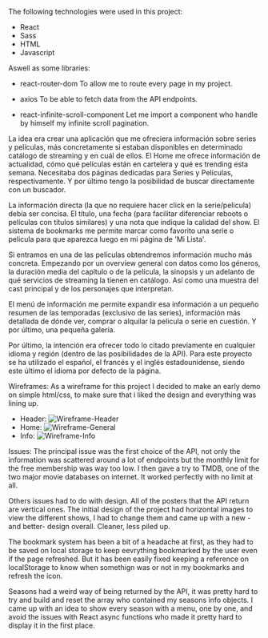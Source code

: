 The following technologies were used in this project:
- React
- Sass
- HTML
- Javascript

Aswell as some libraries:
- react-router-dom
To allow me to route every page in my project.

- axios
To be able to fetch data from the API endpoints.

- react-infinite-scroll-component
Let me import a component who handle by himself my infinite scroll pagination.

La idea era crear una aplicación que me ofreciera información sobre series y películas, más concretamente si estaban disponibles en determinado catálogo de streaming y en cuál de ellos. El Home me ofrece información de actualidad, cómo qué películas están en cartelera y qué es trending esta semana. Necesitaba dos páginas dedicadas para Series y Películas, respectivamente. Y por último tengo la posibilidad de buscar directamente con un buscador.

La información directa (la que no requiere hacer click en la serie/pelicula) debía ser concisa. El título, una fecha (para facilitar diferenciar reboots o películas con títulos similares) y una nota que indique la calidad del show. El sistema de bookmarks me permite marcar como favorito una serie o pelicula para que aparezca luego en mi página de 'Mi Lista'.

Si entramos en una de las películas obtendremos información mucho más concreta. Empezando por un overview general con datos como los géneros, la duración media del capítulo o de la película, la sinopsis y un adelanto de qué servicios de streaming la tienen en catálogo. Así como una muestra del cast principal y de los personajes que interpretan.

El menú de información me permite expandir esa información a un pequeño resumen de las temporadas (exclusivo de las series), información más detallada de dónde ver, comprar o alquilar la pelicula o serie en cuestión. Y por último, una pequeña galería.

Por último, la intención era ofrecer todo lo citado previamente en cualquier idioma y región (dentro de las posibilidades de la API). Para este proyecto se ha utilizado el español, el francés y el inglés estadounidense, siendo este último el idioma por defecto de la página.

Wireframes:
As a wireframe for this project I decided to make an early demo on simple html/css, to make sure that i liked the design and everything was lining up.

- Header: ![Wireframe-Header](https://user-images.githubusercontent.com/109437140/208703204-a763cc06-075f-476d-a792-b16b79c76617.jpg)
- Home: ![Wireframe-General](https://user-images.githubusercontent.com/109437140/208703184-78fc5fdd-2c2a-4656-aa0f-28e7097488f7.jpg)
- Info: ![Wireframe-Info](https://user-images.githubusercontent.com/109437140/208703218-4aa4b3ce-1529-4c42-923e-5f3604360103.jpg)

Issues:
The principal issue was the first choice of the API, not only the information was scattered around a lot of endpoints but the monthly limit for the free membership was way too low. I then gave a try to TMDB, one of the two major movie databases on internet. It worked perfectly with no limit at all.

Others issues had to do with design. All of the posters that the API return are vertical ones. The initial design of the project had horizontal images to view the different shows, I had to change them and came up with a new -and better- design overall. Cleaner, less piled up.

The bookmark system has been a bit of a headache at first, as they had to be saved on local storage to keep eevrything bookmarked by the user even if the page refreshed. But it has been easily fixed keeping a reference on localStorage to know when somethign was or not in my bookmarks and refresh the icon.

Seasons had a weird way of being returned by the API, it was pretty hard to try and build and reset the array who contained my seasons info objects. I came up with an idea to show every season with a menu, one by one, and avoid the issues with React async functions who made it pretty hard to display it in the first place.
